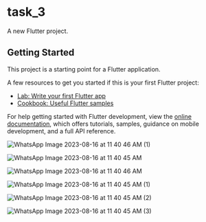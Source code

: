 # task_3

A new Flutter project.

## Getting Started

This project is a starting point for a Flutter application.

A few resources to get you started if this is your first Flutter project:

- [Lab: Write your first Flutter app](https://docs.flutter.dev/get-started/codelab)
- [Cookbook: Useful Flutter samples](https://docs.flutter.dev/cookbook)

For help getting started with Flutter development, view the
[online documentation](https://docs.flutter.dev/), which offers tutorials,
samples, guidance on mobile development, and a full API reference.

![WhatsApp Image 2023-08-16 at 11 40 46 AM (1)](https://github.com/MohamedTarek19/task_3/assets/95210035/311784a7-f89b-446b-9808-7d603e9a2fa9)


![WhatsApp Image 2023-08-16 at 11 40 45 AM](https://github.com/MohamedTarek19/task_3/assets/95210035/8b7eb655-ce79-4de3-a784-434eb495d4fb)


![WhatsApp Image 2023-08-16 at 11 40 46 AM](https://github.com/MohamedTarek19/task_3/assets/95210035/067e686e-a5da-4741-9d08-5548e208eb4f)


![WhatsApp Image 2023-08-16 at 11 40 45 AM (1)](https://github.com/MohamedTarek19/task_3/assets/95210035/d6d04b74-e68c-4724-ae4d-1874b206d141)


![WhatsApp Image 2023-08-16 at 11 40 45 AM (2)](https://github.com/MohamedTarek19/task_3/assets/95210035/e80b71f0-f3e8-44cb-8c69-8c74cecc8ddc)


![WhatsApp Image 2023-08-16 at 11 40 45 AM (3)](https://github.com/MohamedTarek19/task_3/assets/95210035/2c3d75e9-eef4-4cf5-9b20-e0970234a4a0)
